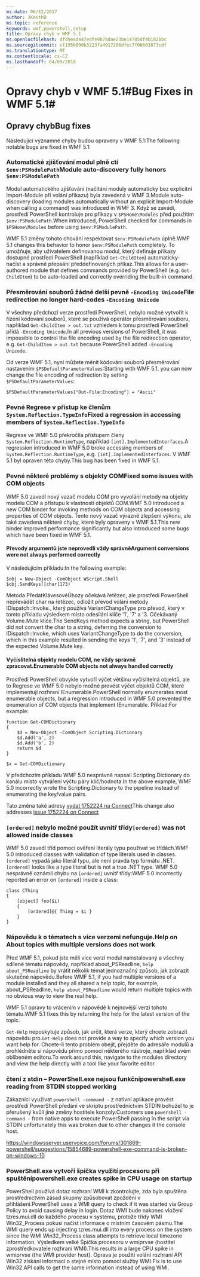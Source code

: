 ```yaml
---
ms.date: 06/12/2017
author: JKeithB
ms.topic: reference
keywords: wmf,powershell,setup
title: Opravy chyb v WMF 5.1
ms.openlocfilehash: dfd9ead447edfe9b7bdae23be14785df4b182bbc
ms.sourcegitcommit: cf195b090b3223fa4917206dfec7f0b603873cdf
ms.translationtype: MT
ms.contentlocale: cs-CZ
ms.lasthandoff: 04/09/2018
---
```

# <a name="bug-fixes-in-wmf-51"></a><span data-ttu-id="1ec3a-103">Opravy chyb v WMF 5.1#</span><span class="sxs-lookup"><span data-stu-id="1ec3a-103">Bug Fixes in WMF 5.1#</span></span>

## <a name="bug-fixes"></a><span data-ttu-id="1ec3a-104">Opravy chyb</span><span class="sxs-lookup"><span data-stu-id="1ec3a-104">Bug fixes</span></span> ##

<span data-ttu-id="1ec3a-105">Následující významné chyby budou opraveny v WMF 5.1:</span><span class="sxs-lookup"><span data-stu-id="1ec3a-105">The following notable bugs are fixed in WMF 5.1:</span></span>

### <a name="module-auto-discovery-fully-honors-envpsmodulepath"></a><span data-ttu-id="1ec3a-106">Automatické zjišťování modul plně ctí `$env:PSModulePath`</span><span class="sxs-lookup"><span data-stu-id="1ec3a-106">Module auto-discovery fully honors `$env:PSModulePath`</span></span> ###

<span data-ttu-id="1ec3a-107">Modul automatického zjišťování (načítání moduly automaticky bez explicitní Import-Module při volání příkazu) byla zavedená v WMF 3.</span><span class="sxs-lookup"><span data-stu-id="1ec3a-107">Module auto-discovery (loading modules automatically without an explicit Import-Module when calling a command) was introduced in WMF 3.</span></span>
<span data-ttu-id="1ec3a-108">Když se zavádí, prostředí PowerShell kontroluje pro příkazy v `$PSHome\Modules` před použitím `$env:PSModulePath`.</span><span class="sxs-lookup"><span data-stu-id="1ec3a-108">When introduced, PowerShell checked for commands in `$PSHome\Modules` before using `$env:PSModulePath`.</span></span>

<span data-ttu-id="1ec3a-109">WMF 5.1 změny tohoto chování respektovat `$env:PSModulePath` úplně.</span><span class="sxs-lookup"><span data-stu-id="1ec3a-109">WMF 5.1 changes this behavior to honor `$env:PSModulePath` completely.</span></span>
<span data-ttu-id="1ec3a-110">To umožňuje, aby uživatelem definovanou modul, který definuje příkazy dostupné prostředí PowerShell (například `Get-ChildItem`) automaticky-načíst a správně přepsání předdefinovaných příkaz.</span><span class="sxs-lookup"><span data-stu-id="1ec3a-110">This allows for a user-authored module that defines commands provided by PowerShell (e.g. `Get-ChildItem`) to be auto-loaded and correctly overriding the built-in command.</span></span>

### <a name="file-redirection-no-longer-hard-codes--encoding-unicode"></a><span data-ttu-id="1ec3a-111">Přesměrování souborů žádné delší pevně `-Encoding Unicode`</span><span class="sxs-lookup"><span data-stu-id="1ec3a-111">File redirection no longer hard-codes `-Encoding Unicode`</span></span> ###

<span data-ttu-id="1ec3a-112">V všechny předchozí verze prostředí PowerShell, nebylo možné vytvořit k řízení kódování souborů, které se používá operátor přesměrování souboru, například `Get-ChildItem > out.txt` vzhledem k tomu prostředí PowerShell přidá `-Encoding Unicode`.</span><span class="sxs-lookup"><span data-stu-id="1ec3a-112">In all previous versions of PowerShell, it was impossible to control the file encoding used by the file redirection operator, e.g. `Get-ChildItem > out.txt` because PowerShell added `-Encoding Unicode`.</span></span>

<span data-ttu-id="1ec3a-113">Od verze WMF 5.1, nyní můžete měnit kódování souborů přesměrování nastavením `$PSDefaultParameterValues`:</span><span class="sxs-lookup"><span data-stu-id="1ec3a-113">Starting with WMF 5.1, you can now change the file encoding of redirection by setting `$PSDefaultParameterValues`:</span></span>

```
$PSDefaultParameterValues["Out-File:Encoding"] = "Ascii"
```

### <a name="fixed-a-regression-in-accessing-members-of-systemreflectiontypeinfo"></a><span data-ttu-id="1ec3a-114">Pevné Regrese v přístup ke členům `System.Reflection.TypeInfo`</span><span class="sxs-lookup"><span data-stu-id="1ec3a-114">Fixed a regression in accessing members of `System.Reflection.TypeInfo`</span></span> ###

<span data-ttu-id="1ec3a-115">Regrese ve WMF 5.0 překročila přístupem členy `System.Reflection.RuntimeType`, například `[int].ImplementedInterfaces`.</span><span class="sxs-lookup"><span data-stu-id="1ec3a-115">A regression introduced in WMF 5.0 broke accessing members of `System.Reflection.RuntimeType`, e.g. `[int].ImplementedInterfaces`.</span></span>
<span data-ttu-id="1ec3a-116">V WMF 5.1 byl opraven této chyby.</span><span class="sxs-lookup"><span data-stu-id="1ec3a-116">This bug has been fixed in WMF 5.1.</span></span>


### <a name="fixed-some-issues-with-com-objects"></a><span data-ttu-id="1ec3a-117">Pevné některé problémy s objekty COM</span><span class="sxs-lookup"><span data-stu-id="1ec3a-117">Fixed some issues with COM objects</span></span> ###

<span data-ttu-id="1ec3a-118">WMF 5.0 zavedl nový vazač modelu COM pro vyvolání metody na objekty modelu COM a přístupu k vlastnosti objektů COM.</span><span class="sxs-lookup"><span data-stu-id="1ec3a-118">WMF 5.0 introduced a new COM binder for invoking methods on COM objects and accessing properties of COM objects.</span></span>
<span data-ttu-id="1ec3a-119">Tento nový vazač výrazné zlepšení výkonu, ale také zavedená některé chyby, které byly opraveny v WMF 5.1.</span><span class="sxs-lookup"><span data-stu-id="1ec3a-119">This new binder improved performance significantly but also introduced some bugs which have been fixed in WMF 5.1.</span></span>

#### <a name="argument-conversions-were-not-always-performed-correctly"></a><span data-ttu-id="1ec3a-120">Převody argumentů jste neprovedli vždy správně</span><span class="sxs-lookup"><span data-stu-id="1ec3a-120">Argument conversions were not always performed correctly</span></span> ####

<span data-ttu-id="1ec3a-121">V následujícím příkladu:</span><span class="sxs-lookup"><span data-stu-id="1ec3a-121">In the following example:</span></span>

```
$obj = New-Object -ComObject WScript.Shell
$obj.SendKeys([char]173)
```

<span data-ttu-id="1ec3a-122">Metoda PředatKlávesovéÚhozy očekává řetězec, ale prostředí PowerShell nepřevádět char na řetězec, odložit převod volání metody IDispatch::Invoke., který používá VariantChangeType pro převod, který v tomto příkladu výsledkem místo odesílání klíče '1', '7' a '3. Očekávaný Volume.Mute klíče.</span><span class="sxs-lookup"><span data-stu-id="1ec3a-122">The SendKeys method expects a string, but PowerShell did not convert the char to a string, deferring the conversion to IDispatch::Invoke, which uses VariantChangeType to do the conversion, which in this example resulted in sending the keys '1', '7', and '3' instead of the expected Volume.Mute key.</span></span>

#### <a name="enumerable-com-objects-not-always-handled-correctly"></a><span data-ttu-id="1ec3a-123">Vyčíslitelná objekty modelu COM, ne vždy správně zpracovat.</span><span class="sxs-lookup"><span data-stu-id="1ec3a-123">Enumerable COM objects not always handled correctly</span></span> ####

<span data-ttu-id="1ec3a-124">Prostředí PowerShell obvykle vytvoří výčet většinu vyčíslitelná objektů, ale to Regrese ve WMF 5.0 nebylo možné provést výčet objektů COM, které implementují rozhraní IEnumerable.</span><span class="sxs-lookup"><span data-stu-id="1ec3a-124">PowerShell normally enumerates most enumerable objects, but a regression introduced in WMF 5.0 prevented the enumeration of COM objects that implement IEnumerable.</span></span>  <span data-ttu-id="1ec3a-125">Příklad:</span><span class="sxs-lookup"><span data-stu-id="1ec3a-125">For example:</span></span>

```
function Get-COMDictionary
{
    $d = New-Object -ComObject Scripting.Dictionary
    $d.Add('a', 2)
    $d.Add('b', 2)
    return $d
}

$x = Get-COMDictionary
```

<span data-ttu-id="1ec3a-126">V předchozím příkladu WMF 5.0 nesprávně napsali Scripting.Dictionary do kanálu místo vytváření výčtu páry klíč/hodnota.</span><span class="sxs-lookup"><span data-stu-id="1ec3a-126">In the above example, WMF 5.0 incorrectly wrote the Scripting.Dictionary to the pipeline instead of enumerating the key/value pairs.</span></span>

<span data-ttu-id="1ec3a-127">Tato změna také adresy [vydat 1752224 na Connect](https://connect.microsoft.com/PowerShell/feedback/details/1752224)</span><span class="sxs-lookup"><span data-stu-id="1ec3a-127">This change also addresses [issue 1752224 on Connect](https://connect.microsoft.com/PowerShell/feedback/details/1752224)</span></span>

### <a name="ordered-was-not-allowed-inside-classes"></a><span data-ttu-id="1ec3a-128">`[ordered]` nebylo možné použít uvnitř třídy</span><span class="sxs-lookup"><span data-stu-id="1ec3a-128">`[ordered]` was not allowed inside classes</span></span> ###

<span data-ttu-id="1ec3a-129">WMF 5.0 zavedl tříd pomocí ověření literály typu používat ve třídách.</span><span class="sxs-lookup"><span data-stu-id="1ec3a-129">WMF 5.0 introduced classes with validation of type literals used in classes.</span></span>
<span data-ttu-id="1ec3a-130">`[ordered]` vypadá jako literál typu, ale není pravda typ formátu .NET.</span><span class="sxs-lookup"><span data-stu-id="1ec3a-130">`[ordered]` looks like a type literal but is not a true .NET type.</span></span>
<span data-ttu-id="1ec3a-131">WMF 5.0 nesprávně oznámil chybu na `[ordered]` uvnitř třídy:</span><span class="sxs-lookup"><span data-stu-id="1ec3a-131">WMF 5.0 incorrectly reported an error on `[ordered]` inside a class:</span></span>

```
class CThing
{
    [object] foo($i)
    {
        [ordered]@{ Thing = $i }
    }
}
```


### <a name="help-on-about-topics-with-multiple-versions-does-not-work"></a><span data-ttu-id="1ec3a-132">Nápovědu k o tématech s více verzemi nefunguje.</span><span class="sxs-lookup"><span data-stu-id="1ec3a-132">Help on About topics with multiple versions does not work</span></span> ###

<span data-ttu-id="1ec3a-133">Před WMF 5.1, pokud jste měli více verzí modul nainstalovaný a všechny sdílené tématu nápovědy, například about_PSReadline, `help about_PSReadline` by vrátit několik témat jednoznačný způsob, jak zobrazit skutečné nápovědu.</span><span class="sxs-lookup"><span data-stu-id="1ec3a-133">Before WMF 5.1, if you had multiple versions of a module installed and they all shared a help topic, for example, about_PSReadline, `help about_PSReadline` would return multiple topics with no obvious way to view the real help.</span></span>

<span data-ttu-id="1ec3a-134">WMF 5.1 opravy to vrácením v nápovědě k nejnovější verzi tohoto tématu.</span><span class="sxs-lookup"><span data-stu-id="1ec3a-134">WMF 5.1 fixes this by returning the help for the latest version of the topic.</span></span>

<span data-ttu-id="1ec3a-135">`Get-Help` neposkytuje způsob, jak určit, která verze, který chcete zobrazit nápovědu pro.</span><span class="sxs-lookup"><span data-stu-id="1ec3a-135">`Get-Help` does not provide a way to specify which version you want help for.</span></span>
<span data-ttu-id="1ec3a-136">Chcete-li tento problém obejít, přejděte do adresáře modulů a prohlédněte si nápovědu přímo pomocí některého nástroje, například svém oblíbeném editoru.</span><span class="sxs-lookup"><span data-stu-id="1ec3a-136">To work around this, navigate to the modules directory and view the help directly with a tool like your favorite editor.</span></span>

### <a name="powershellexe-reading-from-stdin-stopped-working"></a><span data-ttu-id="1ec3a-137">čtení z stdin – PowerShell.exe nejsou funkční</span><span class="sxs-lookup"><span data-stu-id="1ec3a-137">powershell.exe reading from STDIN stopped working</span></span>

<span data-ttu-id="1ec3a-138">Zákazníci využívat `powershell -command -` z nativní aplikace provést prostředí PowerShell předání ve skriptu prostřednictvím STDIN bohužel to je přerušený kvůli jiné změny hostitele konzoly.</span><span class="sxs-lookup"><span data-stu-id="1ec3a-138">Customers use `powershell -command -` from native apps to execute PowerShell passing in the script via STDIN unfortunately this was broken due to other changes it the console host.</span></span>

https://windowsserver.uservoice.com/forums/301869-powershell/suggestions/15854689-powershell-exe-command-is-broken-on-windows-10

### <a name="powershellexe-creates-spike-in-cpu-usage-on-startup"></a><span data-ttu-id="1ec3a-139">PowerShell.exe vytvoří špička využití procesoru při spuštění</span><span class="sxs-lookup"><span data-stu-id="1ec3a-139">powershell.exe creates spike in CPU usage on startup</span></span>

<span data-ttu-id="1ec3a-140">PowerShell používá dotaz rozhraní WMI k zkontrolujte, zda byla spuštěna prostřednictvím zásad skupiny způsobovat zpoždění v přihlášení.</span><span class="sxs-lookup"><span data-stu-id="1ec3a-140">PowerShell uses a WMI query to check if it was started via Group Policy to avoid causing delay in login.</span></span>
<span data-ttu-id="1ec3a-141">Dotaz WMI bude nakonec vložení tzres.mui.dll do každého procesu v systému, protože třídy WMI Win32_Process pokusí načíst informace o místním časovém pásmu.</span><span class="sxs-lookup"><span data-stu-id="1ec3a-141">The WMI query ends up injecting tzres.mui.dll into every process on the system since the WMI Win32_Process class attempts to retrieve local timezone information.</span></span>
<span data-ttu-id="1ec3a-142">Výsledkem velké Špička procesoru v wmiprvse (hostitel zprostředkovatele rozhraní WMI).</span><span class="sxs-lookup"><span data-stu-id="1ec3a-142">This results in a large CPU spike in wmiprvse (the WMI provider host).</span></span>
<span data-ttu-id="1ec3a-143">Oprava je použití volání rozhraní API Win32 získání informací o stejné místo pomocí služby WMI.</span><span class="sxs-lookup"><span data-stu-id="1ec3a-143">Fix is to use Win32 API calls to get the same information instead of using WMI.</span></span>